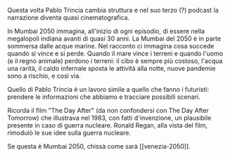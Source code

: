 Questa volta Pablo Trincia cambia struttura e nel suo terzo (?) podcast la narrazione diventa quasi cinematografica.

In Mumbai 2050 immagina, all'inizio di ogni episodio, di essere nella megalopoli indiana avanti di quasi 30 anni. La Mumbai del 2050 è in parte sommersa dalle acque marine. Nel racconto ci immagina cosa succede quando si vince e si perde. Quando il mare vince i terreni e quando l'uomo (e il regno animale) perdono i terreni: il cibo è sempre più costoso, l'acqua una rarità, il caldo infernale sposta le attività alla notte, nuove pandemie sono a rischio, e così via.

Quello di Pablo Trincia è un lavoro simile a quello che fanno i futuristi: prendere le informazioni che abbiamo e tracciare possibili scenari.

Ricorda il film "The Day After" (da non confondersi con The Day After Tomorrow) che illustrava nel 1983, con fatti d'invenzione, un plausibile presente in caso di guerra nucleare. Ronald Regan, alla vista del film, rimodulò le sue idee sulla guerra nucleare.

Se questa è Mumbai 2050, chissà come sarà [[venezia-2050]].